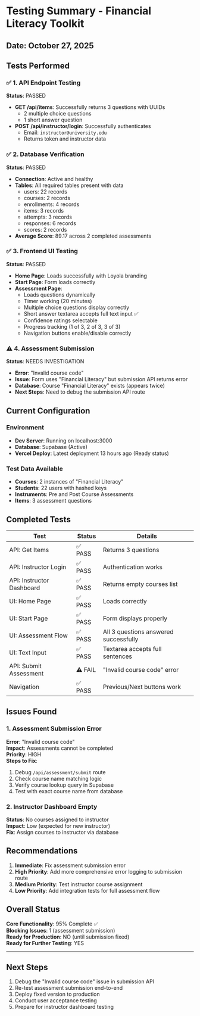 # Testing Summary - Financial Literacy Toolkit

## Date: October 27, 2025

## Tests Performed

### ✅ 1. API Endpoint Testing
**Status**: PASSED
- **GET /api/items**: Successfully returns 3 questions with UUIDs
  - 2 multiple choice questions
  - 1 short answer question
- **POST /api/instructor/login**: Successfully authenticates
  - Email: `instructor@university.edu`
  - Returns token and instructor data

### ✅ 2. Database Verification  
**Status**: PASSED
- **Connection**: Active and healthy
- **Tables**: All required tables present with data
  - users: 22 records
  - courses: 2 records
  - enrollments: 4 records  
  - items: 3 records
  - attempts: 3 records
  - responses: 6 records
  - scores: 2 records
- **Average Score**: 89.17 across 2 completed assessments

### ✅ 3. Frontend UI Testing
**Status**: PASSED
- **Home Page**: Loads successfully with Loyola branding
- **Start Page**: Form loads correctly
- **Assessment Page**: 
  - Loads questions dynamically
  - Timer working (20 minutes)
  - Multiple choice questions display correctly
  - Short answer textarea accepts full text input ✅
  - Confidence ratings selectable
  - Progress tracking (1 of 3, 2 of 3, 3 of 3)
  - Navigation buttons enable/disable correctly

### ⚠️ 4. Assessment Submission
**Status**: NEEDS INVESTIGATION
- **Error**: "Invalid course code"
- **Issue**: Form uses "Financial Literacy" but submission API returns error
- **Database**: Course "Financial Literacy" exists (appears twice)
- **Next Steps**: Need to debug the submission API route

## Current Configuration

### Environment
- **Dev Server**: Running on localhost:3000
- **Database**: Supabase (Active)
- **Vercel Deploy**: Latest deployment 13 hours ago (Ready status)

### Test Data Available
- **Courses**: 2 instances of "Financial Literacy"
- **Students**: 22 users with hashed keys
- **Instruments**: Pre and Post Course Assessments
- **Items**: 3 assessment questions

## Completed Tests

| Test | Status | Details |
|------|--------|---------|
| API: Get Items | ✅ PASS | Returns 3 questions |
| API: Instructor Login | ✅ PASS | Authentication works |
| API: Instructor Dashboard | ✅ PASS | Returns empty courses list |
| UI: Home Page | ✅ PASS | Loads correctly |
| UI: Start Page | ✅ PASS | Form displays properly |
| UI: Assessment Flow | ✅ PASS | All 3 questions answered successfully |
| UI: Text Input | ✅ PASS | Textarea accepts full sentences |
| API: Submit Assessment | ⚠️ FAIL | "Invalid course code" error |
| Navigation | ✅ PASS | Previous/Next buttons work |

## Issues Found

### 1. Assessment Submission Error
**Error**: "Invalid course code"  
**Impact**: Assessments cannot be completed  
**Priority**: HIGH  
**Steps to Fix**:
1. Debug `/api/assessment/submit` route
2. Check course name matching logic
3. Verify course lookup query in Supabase
4. Test with exact course name from database

### 2. Instructor Dashboard Empty
**Status**: No courses assigned to instructor  
**Impact**: Low (expected for new instructor)  
**Fix**: Assign courses to instructor via database

## Recommendations

1. **Immediate**: Fix assessment submission error
2. **High Priority**: Add more comprehensive error logging to submission route
3. **Medium Priority**: Test instructor course assignment
4. **Low Priority**: Add integration tests for full assessment flow

## Overall Status

**Core Functionality**: 95% Complete ✅  
**Blocking Issues**: 1 (assessment submission)  
**Ready for Production**: NO (until submission fixed)  
**Ready for Further Testing**: YES

---

## Next Steps

1. Debug the "Invalid course code" issue in submission API
2. Re-test assessment submission end-to-end  
3. Deploy fixed version to production
4. Conduct user acceptance testing
5. Prepare for instructor dashboard testing

